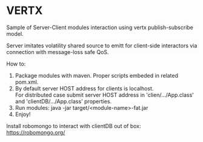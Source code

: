 # VERTX

Sample of Server-Client modules interaction using vertx publish-subscribe model.

Server imitates volatility shared source to emitt for client-side interactors via connection
with message-loss safe QoS.

How to: 
  1. Package modules with maven. Proper scripts embeded in related pom.xml.
  2. By default server HOST address for clients is localhost.<br>
     For distributed case submit server HOST address in 'clien/.../App.class' and 'clientDB/.../App.class'
 properties.
  3. Run modules:  java -jar target/\<module-name\>-fat.jar
  4. Enjoy!
  
 Install robomongo to interact with clientDB out of box: https://robomongo.org/

